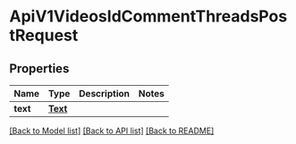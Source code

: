 # ApiV1VideosIdCommentThreadsPostRequest

## Properties
Name | Type | Description | Notes
------------ | ------------- | ------------- | -------------
**text** | [**Text**](Text.md) |  | 

[[Back to Model list]](../README.md#documentation-for-models) [[Back to API list]](../README.md#documentation-for-api-endpoints) [[Back to README]](../README.md)


